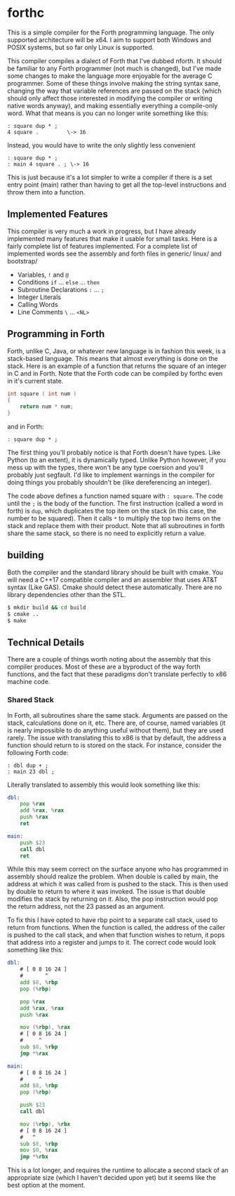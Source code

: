 # forthc

This is a simple compiler for the Forth programming language. The only supported
architecture will be x64. I aim to support both Windows and POSIX systems, but
so far only Linux is supported.

This compiler compiles a dialect of Forth that I've dubbed nforth. It should be
familiar to any Forth programmer (not much is changed), but I've made some
changes to make the language more enjoyable for the average C programmer. Some
of these things involve making the string syntax sane, changing the way that
variable references are passed on the stack (which should only affect those
interested in modifying the compiler or writing native words anyway), and making
essentially everything a compile-only word. What that means is you can no longer
write something like this:

```forth
: square dup * ;
4 square .         \-> 16
```

Instead, you would have to write the only slightly less convenient

```forth
: square dup * ;
: main 4 square . ; \-> 16
```

This is just because it's a lot simpler to write a compiler if there is a set
entry point (main) rather than having to get all the top-level instructions and
throw them into a function.

## Implemented Features

This compiler is very much a work in progress, but I have already implemented
many features that make it usable for small tasks. Here is a fairly complete
list of features implemented. For a complete list of implemented words see
the assembly and forth files in generic/ linux/ and bootstrap/

- Variables, `!` and `@`
- Conditions `if` ... `else` ... `then`
- Subroutine Declarations `:` ... `;`
- Integer Literals
- Calling Words
- Line Comments `\` ... `<NL>`

## Programming in Forth

Forth, unlike C, Java, or whatever new language is in fashion this week, is a
stack-based language. This means that almost everything is done on the stack.
Here is an example of a function that returns the square of an integer in C and
in Forth. Note that the Forth code can be compiled by forthc even in it's
current state.

```c
int square ( int num )
{
    return num * num;
}
```

and in Forth:

```forth
: square dup * ;
```

The first thing you'll probably notice is that Forth doesn't have types. Like
Python (to an extent), it is dynamically typed. Unlike Python however, if you
mess up with the types, there won't be any type coersion and you'll probably
just segfault. I'd like to implement warnings in the compiler for doing things
you probably shouldn't be (like dereferencing an integer).

The code above defines a function named square with `: square`. The code until
the `;` is the body of the function. The first instruction (called a word in
forth) is `dup`, which duplicates the top item on the stack (in this case, the
number to be squared). Then it calls `*` to multiply the top two items on the
stack and replace them with their product. Note that all subroutines in forth
share the same stack, so there is no need to explicitly return a value.

## building

Both the compiler and the standard library should be built with cmake. You will
need a C++17 compatible compiler and an assembler that uses AT&T syntax (Like
GAS). Cmake should detect these automatically. There are no library dependencies
other than the STL.

```sh
$ mkdir build && cd build
$ cmake ..
$ make
```

## Technical Details

There are a couple of things worth noting about the assembly that this compiler
produces. Most of these are a byproduct of the way forth functions, and the fact
that these paradigms don't translate perfectly to x86 machine code.

### Shared Stack

In Forth, all subroutines share the same stack. Arguments are passed on the
stack, calculations done on it, etc. There are, of course, named variables
(it is nearly impossible to do anything useful without them), but they are
used rarely. The issue with translating this to x86 is that by default, the
address a function should return to is stored on the stack. For instance,
consider the following Forth code:

```forth
: dbl dup + ;
: main 23 dbl ;
```

Literally translated to assembly this would look something like this:

```asm
dbl:
    pop %rax
    add %rax, %rax
    push %rax
    ret

main:
    push $23
    call dbl
    ret
```

While this may seem correct on the surface anyone who has programmed in
assembly should realize the problem. When double is called by main, the
address at which it was called from is pushed to the stack. This is then
used by double to return to where it was invoked. The issue is that double
modifies the stack by returning on it. Also, the pop instruction would pop
the return address, not the 23 passed as an argument.

To fix this I have opted to have rbp point to a separate call stack, used to
return from functions. When the function is called, the address of the
caller is pushed to the call stack, and when that function wishes to return,
it pops that address into a register and jumps to it. The correct code would
look something like this:

```asm
dbl:
    # [ 0 8 16 24 ]
    #       ^
    add $8, %rbp
    pop (%rbp)

    pop %rax
    add %rax, %rax
    push %rax

    mov (%rbp), %rax
    # [ 0 8 16 24 ]
    #     ^
    sub $8, %rbp
    jmp *%rax

main:
    # [ 0 8 16 24 ]
    #     ^
    add $8, %rbp
    pop (%rbp)

    push $23
    call dbl

    mov (%rbp), %rbx
    # [ 0 8 16 24 ]
    #   ^
    sub $8, %rbp
    mov $0, %rax
    jmp *%rbx
```

This is a lot longer, and requires the runtime to allocate a second stack of
an appropriate size (which I haven't decided upon yet) but it seems like the
best option at the moment.
